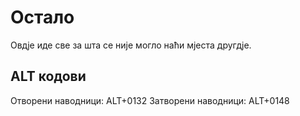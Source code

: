 # Остало
Овдје иде све за шта се није могло наћи мјеста другдје.

## ALT кодови
Отворени наводници: ALT+0132
Затворени наводници: ALT+0148
